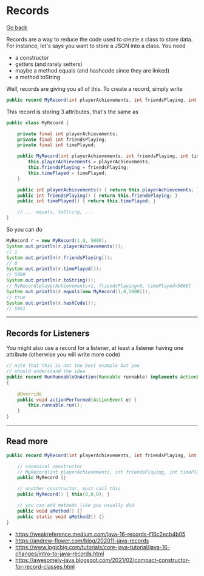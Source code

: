 # Records

[Go back](../index.md#expert)

Records are a way to reduce the code used to create a class to store data. For instance, let's says you want to store a JSON into a class. You need 

* a constructor
* getters (and rarely setters)
* maybe a method equals (and hashcode since they are linked)
* a method toString

Well, records are giving you all of this. To create a record, simply write

```java
public record MyRecord(int playerAchievements, int friendsPlaying, int timePlayed) {}
```

This record is storing 3 attributes, that's the same as

```java
public class MyRecord {

    private final int playerAchievements;
    private final int friendsPlaying;
    private final int timePlayed;

    public MyRecord(int playerAchievements, int friendsPlaying, int timePlayed) {
        this.playerAchievements = playerAchievements;
        this.friendsPlaying = friendsPlaying;
        this.timePlayed = timePlayed;
    }

    public int playerAchievements() { return this.playerAchievements; }
    public int friendsPlaying() { return this.friendsPlaying; }
    public int timePlayed() { return this.timePlayed; }

    // ... equals, toString, ...
}
```

So you can do 

```java
MyRecord r = new MyRecord(1,0, 5000);
System.out.println(r.playerAchievements());
// 1
System.out.println(r.friendsPlaying());
// 0
System.out.println(r.timePlayed());
// 5000
System.out.println(r.toString());
// MyRecord[playerAchievements=1, friendsPlaying=0, timePlayed=5000]
System.out.println(r.equals(new MyRecord(1,0,5000)));
// true
System.out.println(r.hashCode());
// 5961
```

<hr class="sr">

## Records for Listeners

You might also use a record for a listener, at least a listener having one attribute (otherwise you will write more code)

```java
// note that this is not the best example but you
// should understand the idea
public record RunRunnableOnAction(Runnable runnable) implements ActionListener
{
    
    @Override
    public void actionPerformed(ActionEvent e) {
        this.runnable.run();
    }
}
```

<hr class="sl">

## Read more

```java
public record MyRecord(int playerAchievements, int friendsPlaying, int timePlayed) {

    // canonical constructor
    // MyRecord(int playerAchievements, int friendsPlaying, int timePlayed)
    public MyRecord {}

    // another constructor, must call this
    public MyRecord() { this(0,0,0); }

    // you can add methods like you usually did
    public void aMethod() {}
    public static void aMethod2() {}
}
```

* <https://weakreference.medium.com/java-16-records-f16c2ecb4b05>
* <https://andrew-flower.com/blog/202011-java-records>
* <https://www.logicbig.com/tutorials/core-java-tutorial/java-16-changes/intro-to-java-records.html>
* <https://awesomely-java.blogspot.com/2021/02/compact-constructor-for-record-classes.html>